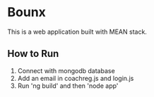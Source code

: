 # Bounx

This is a web application built with MEAN stack.

## How to Run

1) Connect with mongodb database
2) Add an email in coachreg.js and login.js
3) Run 'ng build' and then 'node app'



